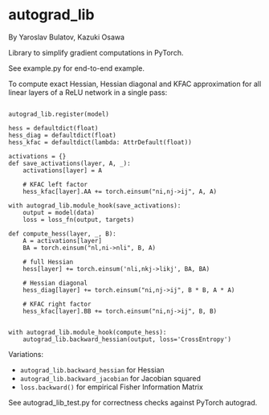 # autograd_lib

By Yaroslav Bulatov, Kazuki Osawa

Library to simplify gradient computations in PyTorch.

See example.py for end-to-end example.


To compute exact Hessian, Hessian diagonal and KFAC approximation for all linear layers of a ReLU network in a single pass:


```

autograd_lib.register(model)

hess = defaultdict(float)
hess_diag = defaultdict(float)
hess_kfac = defaultdict(lambda: AttrDefault(float))

activations = {}
def save_activations(layer, A, _):
    activations[layer] = A

    # KFAC left factor
    hess_kfac[layer].AA += torch.einsum("ni,nj->ij", A, A)

with autograd_lib.module_hook(save_activations):
    output = model(data)
    loss = loss_fn(output, targets)

def compute_hess(layer, _, B):
    A = activations[layer]
    BA = torch.einsum("nl,ni->nli", B, A)

    # full Hessian
    hess[layer] += torch.einsum('nli,nkj->likj', BA, BA)

    # Hessian diagonal
    hess_diag[layer] += torch.einsum("ni,nj->ij", B * B, A * A)

    # KFAC right factor
    hess_kfac[layer].BB += torch.einsum("ni,nj->ij", B, B)


with autograd_lib.module_hook(compute_hess):
    autograd_lib.backward_hessian(output, loss='CrossEntropy')
```

Variations:

- `autograd_lib.backward_hessian` for Hessian
- `autograd_lib.backward_jacobian` for Jacobian squared
- `loss.backward()` for empirical Fisher Information Matrix


See autograd_lib_test.py for correctness checks against PyTorch autograd.
